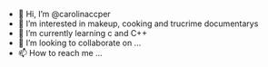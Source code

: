 - 👋 Hi, I’m @carolinaccper
- 👀 I’m interested in makeup, cooking and trucrime documentarys 
- 🌱 I’m currently learning c and C++
- 💞️ I’m looking to collaborate on ...
- 📫 How to reach me ...

<!---
carolinaccper/carolinaccper is a ✨ special ✨ repository because its `README.md` (this file) appears on your GitHub profile.
You can click the Preview link to take a look at your changes.
--->

